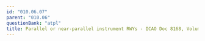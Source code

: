 ```yaml
---
id: "010.06.07"
parent: "010.06"
questionBank: "atpl"
title: Parallel or near-parallel instrument RWYs - ICAO Doc 8168, Volume III
---
```

